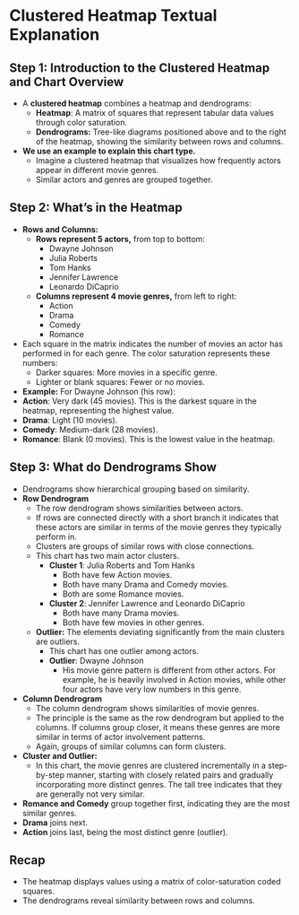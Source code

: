 # Clustered Heatmap Textual Explanation

## Step 1: Introduction to the Clustered Heatmap and Chart Overview

* A **clustered heatmap** combines a heatmap and dendrograms:  
  * **Heatmap**: A matrix of squares that represent tabular data values through color saturation.  
  * **Dendrograms:** Tree-like diagrams positioned above and to the right of the heatmap, showing the similarity between rows and columns.  
* **We use an example to explain this chart type.**  
  * Imagine a  clustered heatmap that visualizes how frequently actors appear in different movie genres.   
  * Similar actors and genres are grouped together. 

## Step 2: What’s in the Heatmap

* **Rows and Columns:**  
  * **Rows represent 5 actors,** from top to bottom:  
    * Dwayne Johnson  
    * Julia Roberts  
    * Tom Hanks  
    * Jennifer Lawrence  
    * Leonardo DiCaprio  
  * **Columns represent 4 movie genres,** from left to right:  
    * Action  
    * Drama  
    * Comedy  
    * Romance  
* Each square in the matrix indicates the number of movies an actor has performed in for each genre. The color saturation represents these numbers:  
  * Darker squares: More movies in a specific genre.  
  * Lighter or blank squares: Fewer or no movies.  
* **Example:** For Dwayne Johnson (his row):  
* **Action**: Very dark (45 movies). This is the darkest square in the heatmap, representing the highest value.  
* **Drama**: Light (10 movies).  
* **Comedy**: Medium-dark (28 movies).  
* **Romance**: Blank (0 movies). This is the lowest value in the heatmap.

## Step 3: What do Dendrograms Show

* Dendrograms show hierarchical grouping based on similarity.  
* **Row Dendrogram**  
  * The row dendrogram shows similarities between actors.   
  * If rows are connected directly with a short branch it indicates that these actors are similar in terms of the movie genres they typically perform in.   
  * Clusters are groups of similar rows with close connections.  
  * This chart has two main actor clusters.  
    * **Cluster 1**: Julia Roberts and Tom Hanks  
      * Both have few Action movies.  
      * Both have many Drama and Comedy movies.  
      * Both are some Romance movies.  
    * **Cluster 2**: Jennifer Lawrence and Leonardo DiCaprio  
      * Both have many Drama movies.  
      * Both have few movies in other genres.  
  * **Outlier:** The elements deviating significantly from the main clusters are outliers.  
    * This chart has one outlier among actors.  
    * **Outlier**: Dwayne Johnson  
      * His movie genre pattern is different from other actors. For example, he is heavily involved in Action movies, while other four actors have very low numbers in this genre.  
* **Column Dendrogram**  
  * The column dendrogram shows similarities of movie genres.   
  * The principle is the same as the row dendrogram but applied to the columns. If columns group closer, it means these genres are more similar in terms of actor involvement patterns.  
  * Again, groups of similar columns can form clusters.   
* **Cluster and Outlier:**  
  * In this chart, the movie genres are clustered incrementally in a step-by-step manner, starting with closely related pairs and gradually incorporating more distinct genres. The tall tree indicates that they are generally not very similar.   
* **Romance and Comedy** group together first, indicating they are the most similar genres.  
* **Drama** joins next.  
* **Action** joins last, being the most distinct genre (outlier).

## Recap

* The heatmap displays values using a matrix of color-saturation coded squares.  
* The dendrograms reveal similarity between rows and columns.
